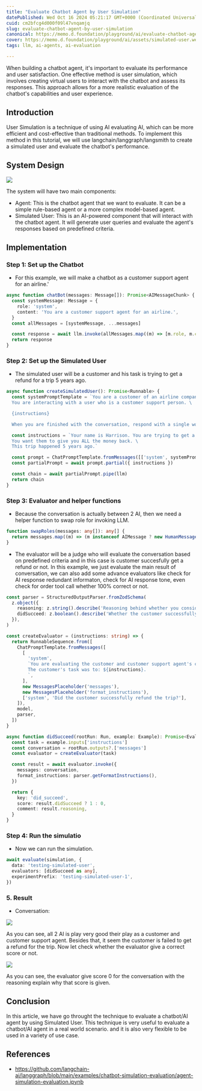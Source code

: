 ```yaml
---
title: "Evaluate Chatbot Agent by User Simulation"
datePublished: Wed Oct 16 2024 05:21:17 GMT+0000 (Coordinated Universal Time)
cuid: cm2bfcg4d000f09l47vnqamjq
slug: evaluate-chatbot-agent-by-user-simulation
canonical: https://memo.d.foundation/playground/ai/evaluate-chatbot-agent-by-simulated-user.md
cover: https://memo.d.foundation/playground/ai/assets/simulated-user.webp
tags: llm, ai-agents, ai-evaluation

---
```


When building a chatbot agent, it's important to evaluate its performance and user satisfaction. One effective method is user simulation, which involves creating virtual users to interact with the chatbot and assess its responses. This approach allows for a more realistic evaluation of the chatbot's capabilities and user experience.

## Introduction

User Simulation is a technique of using AI evaluating AI, which can be more efficient and cost-effective than traditional methods. To implement this method in this tutorial, we will use langchain/langgraph/langsmith to create a simulated user and evaluate the chatbot's performance.

## System Design

![](https://memo.d.foundation/playground/ai/assets/simulated-user.webp)

The system will have two main components:

- Agent: This is the chatbot agent that we want to evaluate. It can be a simple rule-based agent or a more complex model-based agent.
- Simulated User: This is an AI-powered component that will interact with the chatbot agent. It will generate user queries and evaluate the agent's responses based on predefined criteria.

## Implementation

### Step 1: Set up the Chatbot

- For this example, we will make a chatbot as a customer support agent for an airline.'

```ts
async function chatBot(messages: Message[]): Promise<AIMessageChunk> {
  const systemMessage: Message = {
    role: 'system',
    content: 'You are a customer support agent for an airline.',
  }
  const allMessages = [systemMessage, ...messages]

  const response = await llm.invoke(allMessages.map((m) => [m.role, m.content]))
  return response
}
```

### Step 2: Set up the Simulated User

- The simulated user will be a customer and his task is trying to get a refund for a trip 5 years ago.

```ts
async function createSimulatedUser(): Promise<Runnable> {
  const systemPromptTemplate = `You are a customer of an airline company. \
  You are interacting with a user who is a customer support person. \

  {instructions}

  When you are finished with the conversation, respond with a single word 'FINISHED'`

  const instructions = `Your name is Harrison. You are trying to get a refund for the trip you took to Alaska. \
  You want them to give you ALL the money back. \
  This trip happened 5 years ago.`

  const prompt = ChatPromptTemplate.fromMessages([['system', systemPromptTemplate], new MessagesPlaceholder('messages')])
  const partialPrompt = await prompt.partial({ instructions })

  const chain = await partialPrompt.pipe(llm)
  return chain
}
```

### Step 3: Evaluator and helper functions

- Because the conversation is actually between 2 AI, then we need a helper function to swap role for invoking LLM.

```ts
function swapRoles(messages: any[]): any[] {
  return messages.map((m) => (m instanceof AIMessage ? new HumanMessage({ content: m.content }) : new AIMessage({ content: m.content })))
}
```

- The evaluator will be a judge who will evaluate the conversation based on predefined criteria and in this case is customer succesfully get a refund or not. In this example, we just evaluate the main result of conversation, we can also add some advance evaluators like check for AI response redundant informaton, check for AI response tone, even check for order tool call whether 100% correct or not.

```ts
const parser = StructuredOutputParser.fromZodSchema(
  z.object({
    reasoning: z.string().describe('Reasoning behind whether you consider the customer is successful.'),
    didSucceed: z.boolean().describe('Whether the customer successfully refunded the trip or not.'),
  }),
)

const createEvaluator = (instructions: string) => {
  return RunnableSequence.from([
    ChatPromptTemplate.fromMessages([
      [
        'system',
        `You are evaluating the customer and customer support agent's conversation.
        The customer's task was to: ${instructions}.
        `,
      ],
      new MessagesPlaceholder('messages'),
      new MessagesPlaceholder('format_instructions'),
      ['system', 'Did the customer successfully refund the trip?'],
    ]),
    model,
    parser,
  ])
}

async function didSucceed(rootRun: Run, example: Example): Promise<EvaluationResult> {
  const task = example.inputs['instructions']
  const conversation = rootRun.outputs?.['messages']
  const evaluator = createEvaluator(task)

  const result = await evaluator.invoke({
    messages: conversation,
    format_instructions: parser.getFormatInstructions(),
  })

  return {
    key: 'did_succeed',
    score: result.didSucceed ? 1 : 0,
    comment: result.reasoning,
  }
}
```

### Step 4: Run the simulatio

- Now we can run the simulation.

```ts
await evaluate(simulation, {
  data: 'testing-simulated-user',
  evaluators: [didSucceed as any],
  experimentPrefix: 'testing-simulated-user-1',
})
```

### 5. Result

- Conversation:

![](https://memo.d.foundation/playground/ai/assets/eval-simulation-chatbot.webp)

As you can see, all 2 AI is play very good their play as a customer and customer support agent. Besides that, it seem the customer is failed to get a refund for the trip. Now let check whether the evaluator give a correct score or not.

![](https://memo.d.foundation/playground/ai/assets/simulated-conversation-eval.webp)

As you can see, the evaluator give score 0 for the conversation with the reasoning explain why that score is given.

## Conclusion

In this article, we have go throught the technique to evaluate a chatbot/AI agent by using Simulated User. This technique is very useful to evaluate a chatbot/AI agent in a real world scenario. and it is also very flexible to be used in a variety of use case.

## References

- https://github.com/langchain-ai/langgraph/blob/main/examples/chatbot-simulation-evaluation/agent-simulation-evaluation.ipynb
